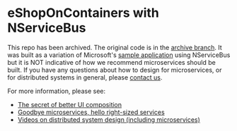  # eShopOnContainers with NServiceBus

This repo has been archived. The original code is in the [archive branch](https://github.com/Particular/eShopOnContainers/tree/archive). It was built as a variation of Microsoft's [sample application](https://github.com/dotnet-architecture/eShopOnContainers) using NServiceBus but it is NOT indicative of how we recommend microservices should be built. If you have any questions about how to design for microservices, or for distributed systems in general, please [contact us](https://particular.net/contact).

For more information, please see:

- [The secret of better UI composition](https://particular.net/blog/secret-of-better-ui-composition)
- [Goodbye microservices, hello right-sized services](https://particular.net/blog/goodbye-microservices-hello-right-sized-services)
- [Videos on distributed system design (including microservices)](https://particular.net/videos)
